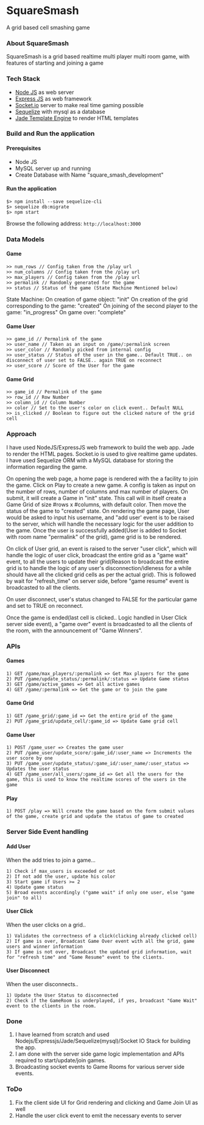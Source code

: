# SquareSmash
A grid based cell smashing game

### About SquareSmash
SquareSmash is a grid based realtime multi player multi room game, with features of starting and joining a game

### Tech Stack
* <a href="http://nodejs.org/" target="_blank">Node JS</a> as web server
* <a href="http://expressjs.com/" target="_blank">Express JS</a> as web framework
* <a href="http://socket.io/" target="_blank">Socket.io</a> server to make real time gaming possible
* <a href="http://http://docs.sequelizejs.com/en/latest/" target="_blank">Sequelize</a> with mysql as a database
* <a href="http://jade-lang.com/" target="_blank">Jade Template Engine</a> to render HTML templates

### Build and Run the application

#### Prerequisites
* Node JS
* MySQL server up and running
* Create Database with Name "square_smash_development"

#### Run the application

```
$> npm install --save sequelize-cli
$> sequelize db:migrate
$> npm start
```

Browse the following address: `http://localhost:3000`

### Data Models

#### Game
```
>> num_rows // Config taken from the /play url
>> num_columns // Config taken from the /play url
>> max_players // Config taken from the /play url
>> permalink // Randomly generated for the game
>> status // Status of the game (State Machine Mentioned below)
```

State Machine:
On creation of game object: "init"
On creation of the grid corresponding to the game: "created"
On joining of the second player to the game: "in_progress"
On game over: "complete"

#### Game User
```
>> game_id // Permalink of the game
>> user_name // Taken as an input on /game/:permalink screen
>> user_color // Randomly picked from internal config
>> user_status // Status of the user in the game.. Default TRUE.. on disconnect of user set to FALSE.. again TRUE on reconnect
>> user_score // Score of the User for the game
```

#### Game Grid

```
>> game_id // Permalink of the game
>> row_id // Row Number
>> column_id // Column Number
>> color // Set to the user's color on click event.. Default NULL
>> is_clicked // Boolean to figure out the clicked nature of the grid cell
```

### Approach
I have used NodeJS/ExpressJS web framework to build the web app. Jade to render the HTML pages. Socket.io is used to give realtime game updates. I have used Sequelize ORM with a MySQL database for storing the information regarding the game.

On opening the web page, a home page is rendered with the a facility to join the game.
Click on Play to create a new game. A config is taken as input on the number of rows, number of columns and max number of players. On submit, it will create a Game in "init" state. This call will in itself create a Game Grid of size #rows x #columns, with default color. Then move the status of the game to "created" state.
On rendering the game page, User would be asked to input his username, and "add user' event is to be raised to the server, which will handle the necessary logic for the user addition to the game. Once the user is successfully added(User is added to Socket with room name "permalink" of the grid), game grid is to be rendered.

On click of User grid, an event is raised to the server "user click", which will handle the logic of user click,  broadcast the entire grid as a "game wait" event, to all the users to update their grid(Reason to broadcast the entire grid is to handle the logic of any user's disconnection/idleness for a while should have all the clicked grid cells as per the actual grid). This is followed by wait for "refresh_time" on server side, before "game resume" event is broadcasted to all the clients.

On user disconnect, user's status changed to FALSE for the particular game and set to TRUE on reconnect.

Once the game is ended(last cell is clicked.. Logic handled in User Click server side event), a "game over" event is broadcasted to all the clients of the room, with the announcement of "Game Winners".

### APIs

#### Games
```
1) GET /game/max_players/:permalink => Get Max players for the game
2) PUT /game/update_status/:permalink/:status => Update Game status
3) GET /game/active_games => Get all active games
4) GET /game/:permalink => Get the game or to join the game

```

#### Game Grid
```
1) GET /game_grid/:game_id => Get the entire grid of the game
2) PUT /game_grid/update_cell/:game_id => Update Game grid cell
```

#### Game User
```
1) POST /game_user => Creates the game user
2) PUT /game_user/update_score/:game_id/:user_name => Increments the user score by one
3) PUT /game_user/update_status/:game_id/:user_name/:user_status => Updates the user status
4) GET /game_user/all_users/:game_id => Get all the users for the game, this is used to know the realtime scores of the users in the game
```

#### Play
```
1) POST /play => Will create the game based on the form submit values of the game, create grid and update the status of game to created
```

### Server Side Event handling

#### Add User
When the add tries to join a game...
```
1) Check if max_users is exceeded or not
2) If not add the user, update his color
3) Start game if Users >= 2
4) Update game status
5) Broad events accordingly ("game wait" if only one user, else "game join" to all)
```

#### User Click
When the user clicks on a grid..
```
1) Validates the correctness of a click(clicking already clicked cell)
2) If game is over, Broadcast Game Over event with all the grid, game users and winner information
3) If game is not over, Broadcast the updated grid information, wait for "refresh time" and "Game Resume" event to the clients.
```

#### User Disconnect
When the user disconnects..
```
1) Update the User Status to disconnected
2) Check if the GameRoom is underplayed, if yes, broadcast "Game Wait" event to the clients in the room.
```


### Done
1) I have learned from scratch and used Nodejs/Expressjs/Jade/Sequelize(mysql)/Socket IO Stack for building the app.
2) I am done with the server side game logic implementation and APIs required to start/update/join games.
3) Broadcasting socket events to Game Rooms for various server side events.

### ToDo
1) Fix the client side UI for Grid rendering and clicking and Game Join UI as well
2) Handle the user click event to emit the necessary events to server
